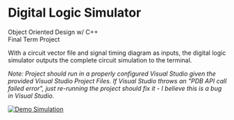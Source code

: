 # Digital Logic Simulator

Object Oriented Design w/ C++<br />
Final Term Project<br />

With a circuit vector file and signal timing diagram as inputs, the digital logic simulator outputs the complete circuit simulation to the terminal.

<i>Note: Project should run in a properly configured Visual Studio given the provided Visual Studio Project Files. If Visual Studio throws an "PDB API call failed error", just re-running the project should fix it - I believe this is a bug in Visual Studio.</i><br />

<a href="https://youtu.be/NMfea73r5k8" target="_blank"><img src="https://tloula.github.io/images/project-3sim.png" alt="Demo Simulation" /></a>
